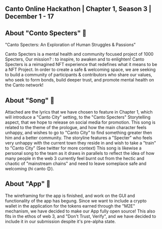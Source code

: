 ## Canto Online Hackathon | Chapter 1, Season 3 | December 1 - 17

## **About "Conto Specters" 👻**

"Canto Specters: An Exploration of Human Struggles & Passions"

Canto Specters is a mental health and community focused project of 1000 Specters,
Our mission? : to inspire, to awaken and to enlighten!
Canto Specters is a reimagined NFT experience that redefines what it means to be a NFT Project.
In order to create a safe & welcoming space, we are seeking to build a community of participants & contributors who share our values, 
who seek to form bonds, build deeper trust, and promote mental health on the Canto network!


## **About "Song" 🎵**

Attached are the lyrics that we have chosen to feature in Chapter 1, which will introduce a "Canto City" setting, to the "Canto Specters" Storytelling aspect,
that we hope to release on social media for promotion. 
This song is related to the theme of the prologue, and how the main character feels unhappy, and wishes to go to "Canto City" to find something greater then him and a better community.
The storyline features a "Specter" who feels very unhappy with the current town they reside in and wish to take a "train" to "Canto City" (See twitter for more context)
This song is likewise a personal song to the team as it draws in parallels to reflect the idea of how many people in the web 3 currently feel burnt out from the hectic and chaotic of "mainstream chains" and need to leave someplace safe and welcoming (hi canto 😊). 


## **About "App" 📱**

The wireframing for the app is finished, and work on the GUI and functionality of the app has begung. 
Since we want to include a crypto wallet in the application for the tokens earned through the "M2E" mechanism, we have decided to make our App fully open source!
This also fits in the ethos of web 3, and "Don't Trust, Verify", and we have decided to include it in our submission despite it's pre-alpha state.
